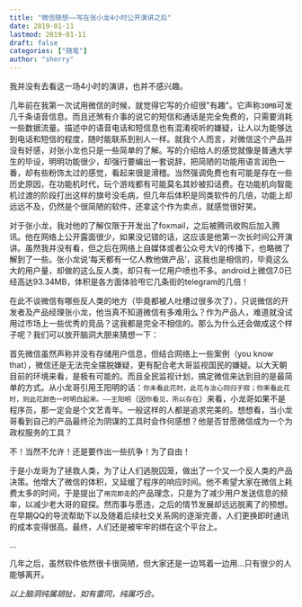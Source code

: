 ```yaml
---
title: "微信随想——写在张小龙4小时公开演讲之后"
date: 2019-01-11
lastmod: 2019-01-11
draft: false
categories: ["随笔"]
author: "sherry"
---
```

我并没有去看这一场4小时的演讲，也并不感兴趣。

几年前在我第一次试用微信的时候，就觉得它写的介绍很"有趣"。它声称`30MB`可发几千条语音信息。而且还煞有介事的说它的短信和通话是完全免费的，只需要消耗一些数据流量。描述中的语音电话和短信息也有混淆视听的嫌疑，让人以为能够达到电话和短信的程度，随时能联系到别人一样。就我个人而言，对微信这个产品并没有好感，对张小龙也只是一些简单的了解。写的介绍给人的感觉就像是普通大学生的毕设，明明功能很少，却强行要编出一套说辞，把简陋的功能用语言润色一番，却有些粉饰太过的感觉，看起来很是滑稽。当然强调免费也有可能是存在一些历史原因，在功能机时代，玩个游戏都有可能莫名其妙被扣话费。在功能机向智能机过渡的阶段打出这样的旗号没毛病，但几年后体积是同类软件的几倍，功能上却远远不及，仍然是个很简陋的软件，还拿这个作为卖点，就感觉很好笑。

<!--more-->

对于张小龙，我对他的了解仅限于开发出了foxmail，之后被腾讯收购后加入腾讯。他在网络上公开露面很少，如果没记错的话，这应该是他第一次长时间公开演讲。虽然我并没有看，但之后在网络上自媒体或者公众号大V的传播下，也略微了解到了一些。张小龙说‘每天都有一亿人教他做产品’，这我也是相信的，毕竟这么大的用户量，却做的这么反人类，却只有一亿用户喷也不多。android上微信7.0已经高达93.34MB，体积是各方面体验甩它几条街的telegram的几倍！

在此不谈微信有哪些反人类的地方（毕竟都被人吐槽过很多次了），只说微信的开发者及产品经理张小龙，他当真不知道微信有多难用么？作为产品人，难道就没试用过市场上一些优秀的竞品？这我都是完全不相信的。那么为什么还会做成这个样子呢？我们可以放开脑洞大胆来猜想一下：

首先微信虽然声称并没有存储用户信息，但结合网络上一些案例（you know that），微信还是无法完全摆脱嫌疑，更有配合老大哥监视国民的嫌疑。以大天朝目前的环境来看，是极有可能的。而且全民监视计划，搞定微信来达到目的是最简单的方式。从小龙哥引用王阳明的话：`你未看此花时，此花与汝心同归于寂；你来看此花时，则此花颜色一时明白起来。——王阳明`（`因你看见，所以存在`）来看，小龙哥如果不是程序员，那一定会是个文艺青年。一般这样的人都是追求完美的。想想看，当小龙哥看到自己的产品最终沦为阴谋的工具时会作何感想？他是否甘愿微信成为一个为政权服务的工具？

不！当然不允许！还是要作出一些抗争！为了自由！

于是小龙哥为了拯救人类，为了让人们逃脱囚笼，做出了一个又一个反人类的产品决策。他增大了微信的体积，又延缓了程序的响应时间。他不希望大家在微信上耗费太多的时间，于是提出了`用完即走`的产品理念，只是为了减少用户发送信息的频率，以减少老大哥的窥探。然而事与愿违，之后的情节发展却远远脱离了的预想。在早期QQ的导流帮助下以及随着后续社交关系网的逐渐完善，人们更换即时通讯的成本变得很高。最终，人们还是被牢牢的绑在这个平台上。

...

几年之后，虽然软件依然很卡很简陋，但大家还是一边骂着一边用...只有很少的人能够离开。

_以上脑洞纯属胡扯，如有雷同，纯属巧合。_